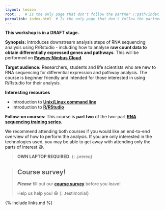 ```yaml
---
layout: lesson
root: .  # Is the only page that don't follow the partner /:path/index.html
permalink: index.html  # Is the only page that don't follow the partner /:path/index.html
---
```


__This workshop is in a DRAFT stage.__

**Synopsis:** Introduces downstream analysis steps of RNA sequencing analysis using R/Rstudio - including how to analyse __raw count data to obtain differentially expressed genes and pathways__. This will be performed on __[Pawsey Nimbus Cloud](https://support.pawsey.org.au/documentation/display/US/Cloud+Documentation)__.

**Target audience:** Researchers, students and life scientists who are new to RNA sequencing for differential expression and pathway analysis. The course is beginner friendly and intended for those interested in using R/Rstudio for their analysis. 

**Interesting resources**
- Introduction to **[Unix/Linux command line](https://datacarpentry.org/shell-genomics/)** 
- Introduction to **[R/RStudio](https://datacarpentry.org/genomics-r-intro/)**

**Follow-on courses:** This course is __part two__ of the two-part __[RNA sequencing training series](https://sydney-informatics-hub.github.io/training.RNAseq.series/)__. 

We recommend attending both courses if you would like an end-to-end overview of how to perform the analysis. If you are only interested in the technologies used, you may be able to get away with attending only the parts of interest :smiley:.




> **OWN LAPTOP REQUIRED**.
{: .prereq}

> ## Course survey!
>
> **_Please_** fill out our **[course survey](https://redcap.sydney.edu.au/surveys/?s=FJ33MYNCRR)** before you leave!
>
> Help us help you! :smiley:
{: .testimonial}

{% include links.md %}
